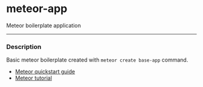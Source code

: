 # meteor-app
Meteor boilerplate application
___


### Description
Basic meteor boilerplate created with ```meteor create base-app``` command.

- [Meteor quickstart guide](https://guide.meteor.com/#quickstart)
- [Meteor tutorial](https://www.meteor.com/tutorials/blaze/creating-an-app)
